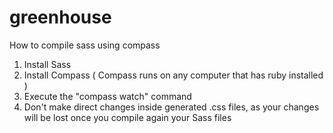 # greenhouse


How to compile sass using compass 

1. Install Sass
2. Install Compass ( Compass runs on any computer that has ruby installed )
3. Execute the "compass watch" command
4. Don't make direct changes inside generated .css files, as your changes will be lost once you compile again your Sass files
